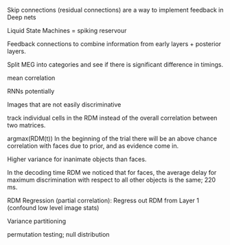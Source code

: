 Skip connections (residual connections) are a way to implement feedback in Deep nets

Liquid State Machines = spiking reservour 

Feedback connections to combine information from early layers + posterior layers.

Split MEG into categories and see if there is significant difference in timings.

mean correlation 

RNNs potentially

Images that are not easily discriminative


track individual cells in the RDM instead of the overall correlation between two matrices.

argmax(RDM(t))
In the beginning of the trial there will be an above chance correlation with faces due to prior, and as evidence come in.

Higher variance for inanimate objects than faces.

In the decoding time RDM we noticed that for faces, the average delay for maximum discrimination with respect to all other objects is the same; 220 ms.

RDM Regression (partial correlation): Regress out RDM from Layer 1 (confound low level image stats)

Variance partitioning

permutation testing; null distribution